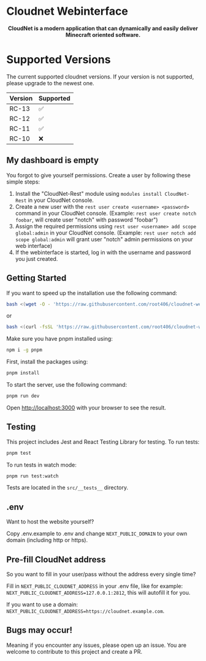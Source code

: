 # Cloudnet Webinterface

<p style="text-align:center;">
    <b>CloudNet is a modern application that can dynamically and easily deliver Minecraft oriented software.</b>
</p>

# Supported Versions

The current supported cloudnet versions. If your version is not supported, please upgrade to the newest one.

| Version | Supported          |
| ------- | ------------------ |
| RC-13   | :white_check_mark: |
| RC-12   | :white_check_mark: |
| RC-11   | :white_check_mark: |
| RC-10   | :x:                |

## My dashboard is empty

You forgot to give yourself permissions. Create a user by following these simple steps:

1. Install the "CloudNet-Rest" module using `modules install CloudNet-Rest` in your CloudNet console.
2. Create a new user with the `rest user create <username> <password>` command in your CloudNet console. (Example: `rest user create notch foobar`, will create user "notch" with password "foobar")
3. Assign the required permissions using `rest user <username> add scope global:admin` in your CloudNet console. (Example: `rest user notch add scope global:admin` will grant user "notch" admin permissions on your web interface)
4. If the webinterface is started, log in with the username and password you just created.

## Getting Started

If you want to speed up the installation use the following command:

```bash
bash <(wget -O - 'https://raw.githubusercontent.com/root406/cloudnet-webinterface/refs/heads/main/webinterface_installer.sh')
```
or
```bash
bash <(curl -fsSL 'https://raw.githubusercontent.com/root406/cloudnet-webinterface/refs/heads/main/webinterface_installer.sh')
```

Make sure you have pnpm installed using:

```bash
npm i -g pnpm
```

First, install the packages using:

```bash
pnpm install
```

To start the server, use the following command:

```bash
pnpm run dev
```

Open [http://localhost:3000](http://localhost:3000) with your browser to see the result.

## Testing

This project includes Jest and React Testing Library for testing. To run tests:

```bash
pnpm test
```

To run tests in watch mode:

```bash
pnpm run test:watch
```

Tests are located in the `src/__tests__` directory.

## .env

Want to host the website yourself?

Copy .env.example to .env and change `NEXT_PUBLIC_DOMAIN` to your own domain (including http or https).

## Pre-fill CloudNet address

So you want to fill in your user/pass without the address every single time?

Fill in `NEXT_PUBLIC_CLOUDNET_ADDRESS` in your .env file, like for example: `NEXT_PUBLIC_CLOUDNET_ADDRESS=127.0.0.1:2812`, this will autofill it for you.

If you want to use a domain: `NEXT_PUBLIC_CLOUDNET_ADDRESS=https://cloudnet.example.com`.

## Bugs may occur!

Meaning if you encounter any issues, please open up an issue. You are welcome to contribute to this project and create a PR.
